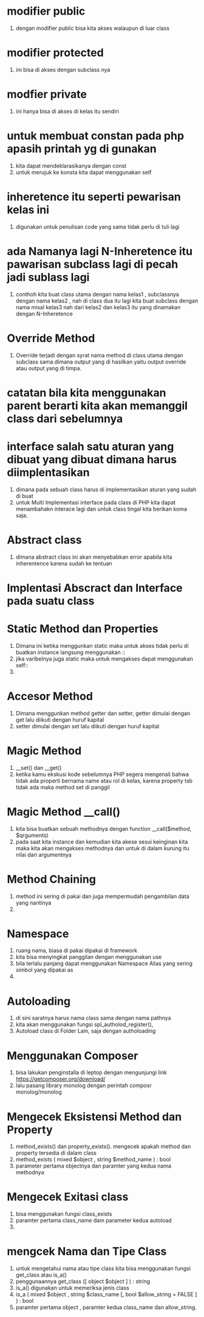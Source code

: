 # modifier public
1. dengan modifier public bisa kita akses walaupun di luar class

# modifier protected 
1. ini bisa di akses dengan subclass nya 
# modfier private 
1. ini hanya bisa di akses di kelas itu sendiri

# untuk membuat constan pada php apasih printah yg di gunakan
1. kita dapat mendeklarasikanya dengan const
2. untuk merujuk ke konsta kita dapat menggunakan self

# inheretence itu seperti pewarisan kelas ini 
1. digunakan untuk penulisan code yang sama tidak perlu di tuli lagi

# ada Namanya lagi N-Inheretence itu pawarisan subclass lagi di pecah jadi sublass lagi
1. conthoh kita buat class utama dengan nama kelas1 , subclassnya dengan nama kelas2 , nah di class dua itu lagi kita buat subclass dengan
nama misal kelas3 nah dari kelas2 dan kelas3 itu yang dinamakan dengan N-Inheretence
# Override Method
1. Override terjadi dengan syrat nama method di class utama dengan subclass sama.dimana output yang di hasilkan yaitu output override
atau output yang di timpa.
# catatan bila kita menggunakan parent berarti kita akan memanggil class dari sebelumnya

# interface salah satu aturan yang dibuat yang dibuat dimana harus diimplentasikan
1. dimana pada sebuah class harus di implementasikan aturan yang sudah di buat
2. untuk Multi Implementasi interface pada class di PHP kita dapat menambahakn interace lagi dan untuk class tingal kita berikan koma saja.


# Abstract class
1. dimana abstract class ini akan menyebabkan error apabila kita inherentence karena sudah ke tentuan
# Implentasi Abscract dan Interface pada suatu class

# Static Method dan Properties 
1. Dimana ini ketika menggunkan static maka untuk akses tidak perlu di buatkan instance langsung menggunakan ::
2. jika varibelnya juga static maka untuk mengakses dapat menggunakan self:: 
3. 

# Accesor Method
1. Dimana menggunkan method getter dan setter, getter dimulai dengan get lalu diikuti dengan huruf kapital
2. setter dimulai dengan set lalu diikuti dengan huruf kapital

# Magic Method 
1. __set() dan __get()
2. ketika kamu ekskusi kode sebelumnya PHP segera mengenali bahwa tidak ada properti bernama name atau rol di kelas, karena property tsb tidak ada maka method set di panggil

# Magic Method __call()
1. kita bisa buatkan sebuah methodnya dengan function __call($method, $qrguments)
 2. pada saat kita instance dan kemudian kita akese sesui keinginan kita maka kita akan mengakses methodnya dan untuk di dalam kurung itu nilai dari argumentnya
# Method Chaining 
1. method ini sering di pakai dan juga mempermudah pengambilan data yang nantinya
2. 

# Namespace
1. ruang nama, biasa di pakai dipakai di framework
2. kita bisa menyingkat panggilan dengan menggunakan use
3. bila terlalu panjang dapat menggunakan Namespace Alias yang sering simbol yang dipakai as
4. 
# Autoloading 
1. di sini saratnya harus nama class sama dengan nama pathnya
2. kita akan menggunakan fungsi spl_autholod_register(),
3. Autoload class di Folder Lain, saja dengan autholoading

# Menggunakan Composer
1. bisa lakukan penginstalla di leptop dengan mengunjungi link https://getcomposer.org/download/
2. lalu pasang library monolog dengan perintah composr monolog/monolog

# Mengecek Eksistensi Method dan Property
1. method_exists() dan property_exists(). mengecek apakah method dan property tersedia di dalam class
2. method_exists ( mixed $object , string $method_name ) : bool
3. parameter pertama objectnya dan paramter yang kedua nama methodnya

# Mengecek Exitasi class
1. bisa menggunakan fungsi class_exists
2. paramter pertama class_name  dam parameter kedua autoload
3. 
# mengcek Nama dan Tipe Class
1. untuk mengetahui nama atau tipe class kita bisa menggunakan fungsi get_class atau is_a()
2. penggunaannya get_class ([ object $object ] ) : string
3. is_a() digunakan untuk memeriksa jenis class
4. is_a ( mixed $object , string $class_name [, bool $allow_string = FALSE ] ) : bool
5. paramter pertama object , paramter kedua class_name dan allow_string.

